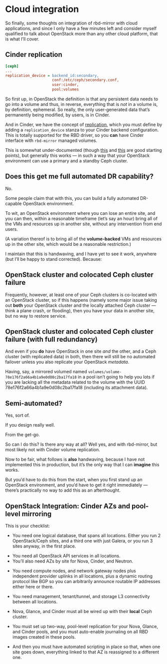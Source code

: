 # Cloud integration

<!-- Note --> 
So finally, some thoughts on integration of rbd-mirror with cloud
applications, and since I only have a few minutes left and consider
myself qualified to talk about OpenStack more than any other cloud
platform, that is what I’ll cover.


## Cinder replication

```ini
[ceph]
...
replication_device = backend_id:secondary,
                     conf:/etc/ceph/secondary.conf,
                     user:cinder,
                     pool:volumes
```

<!-- Note --> 
So first up, in OpenStack the definition is that any persistent data
needs to go into a volume and thus, in reverse, everything that is
*not* in a volume is, by definition, ephemeral. So really, the only
user-generated data that’s permanently being modified, by users, is in
Cinder.

And in Cinder, we have the concept of
[replication](https://docs.openstack.org/cinder/rocky/contributor/replication.html),
which you must define by adding a `replication_device` stanza to your
Cinder backend configuration. This is totally supported for the RBD
driver, so you **can** have Cinder interface with `rbd-mirror` managed
volumes.

This is somewhat under-documented (though
[this](https://gist.github.com/jbernard/1d7359cac7641216659066b3860760d6)
and
[this](https://www.sebastien-han.fr/blog/2017/06/19/OpenStack-Cinder-configure-replication-api-with-ceph/)
are good starting points), but generally this works — in such a way
that your OpenStack environment can use a primary and a standby Ceph
cluster.


## Does this get me full automated DR capability?

No.  <!-- .element: class="fragment" -->

<!-- Note --> 
Some people claim that with this, you can build a fully automated
DR-capable OpenStack environment.

To wit, an OpenStack environment where you can lose an entire site,
and you can then, within a reasonable timeframe (let’s say an hour)
bring all of the VMs and resources up in another site, without any
intervention from end users.

(A variation thereof is to bring all of the **volume-backed** VMs and
resources up in the other site, which would be a reasonable
restriction.)

I maintain that this is handwaving, and I have yet to see it work,
anywhere (but I’ll be happy to stand corrected). Because:


## OpenStack cluster and colocated Ceph cluster failure <!-- .element: class="hidden" -->

<!-- Note --> 

Frequently, however, at least one of your Ceph clusters is co-located
with an OpenStack cluster, so if this happens (namely some major issue
taking out **both** your OpenStack cluster and the locally attached
Ceph cluster — think a plane crash, or flooding), then you have your
data in another site, but no way to restore service.


## OpenStack cluster and colocated Ceph cluster failure (with full redundancy) <!-- .element: class="hidden" -->

<!-- Note --> 

And even if you **do** have OpenStack in one site *and* the other, and
a Ceph cluster (with replicated data) in both, then there will still
be no automated failover unless you also replicate your OpenStack
*metadata*.

Having, say, a mirrored volumed named
`volumes/volume-78e176f2a66a4b1a9e0d08c2ba17fa18` in a pool isn’t
going to help you lots if you are lacking all the metadata related to
the volume with the UUID 78e176f2a66a4b1a9e0d08c2ba17fa18 (including
its attachment data).


## Semi-automated?

Yes, sort of.  <!-- .element: class="fragment" -->

If you design really well.  <!-- .element: class="fragment" -->

From the get-go.  <!-- .element: class="fragment" -->

<!-- Note --> 
So can I do this? Is there any way at all? Well yes, and with
rbd-mirror, but most likely not with Cinder volume replication.

Now to be fair, what follows is **also** handwaving, because I have
not implemented this in production, but it’s the only way that I can
**imagine** this works.

But you’d have to do this from the start, when you first stand up an
OpenStack environment, and you’d have to get it right immediately —
there’s practically no way to add this as an afterthought.


<!-- .slide: data-background-image="images/multisite-openstack-database.svg" data-background-size="contain" data-timing="15" -->
## OpenStack Integration: Cinder AZs and pool-level mirroring <!-- .element: class="hidden" -->

<!-- Note --> 
This is your checklist:

* You need one logical database, that spans all locations. Either you
  run 2 OpenStack/Ceph sites, and a third one with just Galera, or you
  run 3 sites anyway, in the first place.


<!-- .slide: data-background-image="images/multisite-openstack-api.svg" data-background-size="contain" data-timing="15" -->

<!-- Note --> 
* You need all OpenStack API services in all locations. 
* You’ll also need AZs by site for Nova, Cinder, and Neutron.


<!-- .slide: data-background-image="images/multisite-openstack-routers.svg" data-background-size="contain" data-timing="15" -->

<!-- Note --> 
* You need compute nodes, and network gateway nodes plus independent
  provider uplinks in all locations, plus a dynamic routing protocol
  like BGP so you can arbitrarily announce routable IP addresses
  either here or there.


<!-- .slide: data-background-image="images/multisite-openstack-l3.svg" data-background-size="contain" data-timing="15" -->

<!-- Note --> 
* You need management, tenant/tunnel, and storage L3 connectivity
  between all locations.


<!-- .slide: data-background-image="images/multisite-openstack-ceph.svg" data-background-size="contain" data-timing="15" -->

<!-- Note --> 
* Nova, Glance, and Cinder must all be wired up with their **local**
  Ceph cluster.


<!-- .slide: data-background-image="images/multisite-openstack-rbdmirror.svg" data-background-size="contain" data-timing="15" -->

<!-- Note --> 
* You must set up two-way, pool-level replication for your Nova,
  Glance, and Cinder pools, and you must auto-enable journaling on all
  RBD images created in these pools.

* And then you must have automated scripting in place so that, when
  one site goes down, everything linked to that AZ is reassigned to a
  different one.
